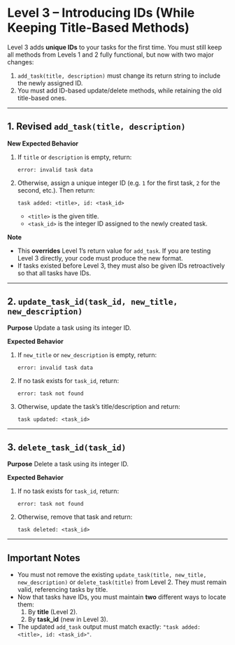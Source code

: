 # Level 3 – Introducing IDs (While Keeping Title-Based Methods)

Level 3 adds **unique IDs** to your tasks for the first time. You must still keep all methods from Levels 1 and 2 fully functional, but now with two major changes:

1. `add_task(title, description)` must change its return string to include the newly assigned ID.
2. You must add ID-based update/delete methods, while retaining the old title-based ones.

---

## 1. Revised `add_task(title, description)`

**New Expected Behavior**
1. If `title` or `description` is empty, return:
   ```
   error: invalid task data
   ```
2. Otherwise, assign a unique integer ID (e.g. `1` for the first task, `2` for the second, etc.). Then return:
   ```
   task added: <title>, id: <task_id>
   ```
   - `<title>` is the given title.
   - `<task_id>` is the integer ID assigned to the newly created task.

**Note**
- This **overrides** Level 1’s return value for `add_task`. If you are testing Level 3 directly, your code must produce the new format.
- If tasks existed before Level 3, they must also be given IDs retroactively so that all tasks have IDs.

---

## 2. `update_task_id(task_id, new_title, new_description)`

**Purpose**
Update a task using its integer ID.

**Expected Behavior**
1. If `new_title` or `new_description` is empty, return:
   ```
   error: invalid task data
   ```
2. If no task exists for `task_id`, return:
   ```
   error: task not found
   ```
3. Otherwise, update the task’s title/description and return:
   ```
   task updated: <task_id>
   ```

---

## 3. `delete_task_id(task_id)`

**Purpose**
Delete a task using its integer ID.

**Expected Behavior**
1. If no task exists for `task_id`, return:
   ```
   error: task not found
   ```
2. Otherwise, remove that task and return:
   ```
   task deleted: <task_id>
   ```

---

## Important Notes

- You must not remove the existing `update_task(title, new_title, new_description)` or `delete_task(title)` from Level 2. They must remain valid, referencing tasks by title.
- Now that tasks have IDs, you must maintain **two** different ways to locate them:
  1. By **title** (Level 2).
  2. By **task_id** (new in Level 3).
- The updated `add_task` output must match exactly: `"task added: <title>, id: <task_id>"`.